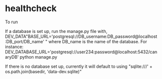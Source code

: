 # healthcheck

To run

If a database is set up, run the manage.py file with,
DEV_DATA"BASE_URL='postgresql://DB_username:DB_password@localhost:DB_port/DB_name' "  where DB_name is the
name of the database.
For instance: DEV_DATABASE_URL='postgresql://user234:password@localhost:5432/canaryDB' python manage.py

If there is no database set up, currently it will default to using
"sqlite:///' + os.path.join(basedir, 'data-dev.sqlite)"